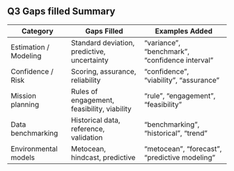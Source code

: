 ## Q3 Gaps filled Summary

| Category              | Gaps Filled                                 | Examples Added                                 |
|-----------------------|---------------------------------------------|------------------------------------------------|
| Estimation / Modeling | Standard deviation, predictive, uncertainty | “variance”, “benchmark”, “confidence interval” |
| Confidence / Risk     | Scoring, assurance, reliability             | “confidence”, “viability”, “assurance”         |
| Mission planning      | Rules of engagement, feasibility, viability | “rule”, “engagement”, “feasibility”            |
| Data benchmarking     | Historical data, reference, validation      | “benchmarking”, “historical”, “trend”          |
| Environmental models  | Metocean, hindcast, predictive              | “metocean”, “forecast”, “predictive modeling”  |

